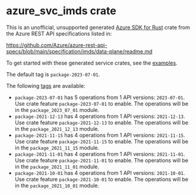 # azure_svc_imds crate

This is an unofficial, unsupported generated [Azure SDK for Rust](https://github.com/Azure/azure-sdk-for-rust/tree/legacy) crate from the Azure REST API specifications listed in:

https://github.com/Azure/azure-rest-api-specs/blob/main/specification/imds/data-plane/readme.md

To get started with these generated service crates, see the [examples](https://github.com/Azure/azure-sdk-for-rust/blob/legacy/services/README.md#examples).

The default tag is `package-2023-07-01`.

The following [tags](https://github.com/Azure/azure-sdk-for-rust/blob/legacy/services/tags.md) are available:

- `package-2023-07-01` has 5 operations from 1 API versions: `2023-07-01`. Use crate feature `package-2023-07-01` to enable. The operations will be in the `package_2023_07_01` module.
- `package-2021-12-13` has 4 operations from 1 API versions: `2021-12-13`. Use crate feature `package-2021-12-13` to enable. The operations will be in the `package_2021_12_13` module.
- `package-2021-11-15` has 4 operations from 1 API versions: `2021-11-15`. Use crate feature `package-2021-11-15` to enable. The operations will be in the `package_2021_11_15` module.
- `package-2021-11-01` has 4 operations from 1 API versions: `2021-11-01`. Use crate feature `package-2021-11-01` to enable. The operations will be in the `package_2021_11_01` module.
- `package-2021-10-01` has 4 operations from 1 API versions: `2021-10-01`. Use crate feature `package-2021-10-01` to enable. The operations will be in the `package_2021_10_01` module.